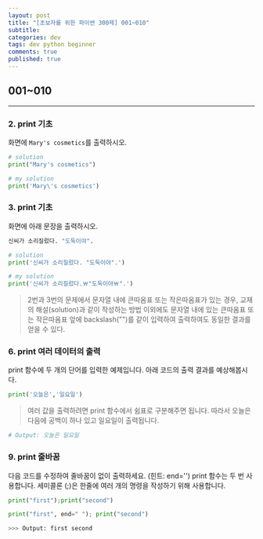 ```yaml
---
layout: post
title: "[초보자를 위한 파이썬 300제] 001~010"
subtitle:
categories: dev
tags: dev python beginner
comments: true
published: true
---
```


## 001~010
---

### 2. print 기초

화면에 `Mary's cosmetics`를 출력하시오.

```python
# solution
print("Mary's cosmetics")

# my solution
print('Mary\'s cosmetics')
```

### 3. print 기초

화면에 아래 문장을 출력하시오.
```python
신씨가 소리질렀다. "도둑이야".
```

```python
# solution
print('신씨가 소리질렀다. "도둑이야".')

# my solution
print('신씨가 소리질렀다.￦"도둑이야￦".')
```

> 2번과 3번의 문제에서 문자열 내에 큰따옴표 또는 작은따옴표가 있는 경우, 교재의 해설(solution)과 같이 작성하는 방법 이외에도 문자열 내에 있는 큰따옴표 또는 작은따옴표 앞에 backslash("\")를 같이 입력하여 출력하여도 동일한 결과를 얻을 수 있다.

### 6. print 여러 데이터의 출력

print 함수에 두 개의 단어를 입력한 예제입니다. 아래 코드의 출력 결과를 예상해봅시다.

```python
print('오늘은','일요일')
```

> 여러 값을 출력하려면 print 함수에서 쉼표로 구분해주면 됩니다. 따라서 오늘은 다음에 공백이 하나 있고 일요일이 출력됩니다.

```python
# Output: 오늘은 일요일
```

### 9. print 줄바꿈

다음 코드를 수정하여 줄바꿈이 없이 출력하세요. (힌트: end='') print 함수는 두 번 사용합니다. 세미콜론 (;)은 한줄에 여러 개의 명령을 작성하기 위해 사용합니다.

```python
print("first");print("second")
```
```python
print("first", end=" "); print("second")

>>> Output: first second
```
